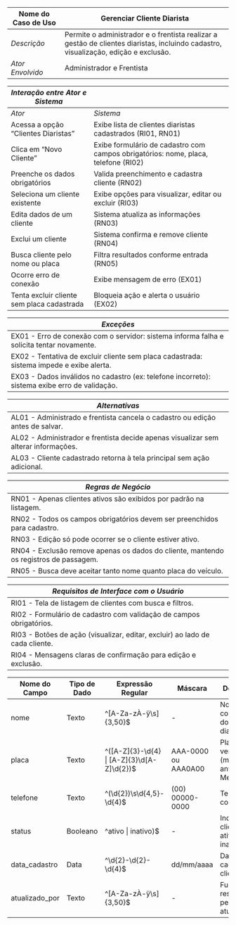 | Nome do Caso de Uso       | Gerenciar Cliente Diarista |
|---------------------------|-----------------------------|
| *Descrição*               | Permite o administrador e o frentista realizar a gestão de clientes diaristas, incluindo cadastro, visualização, edição e exclusão. |
| *Ator Envolvido*          | Administrador e Frentista  |

| *Interação entre Ator e Sistema*       |                                                  |
|----------------------------------------|--------------------------------------------------|
| *Ator*                                 | *Sistema*                                        |
| Acessa a opção “Clientes Diaristas”    | Exibe lista de clientes diaristas cadastrados (RI01, RN01) |
| Clica em “Novo Cliente”                | Exibe formulário de cadastro com campos obrigatórios: nome, placa, telefone (RI02) |
| Preenche os dados obrigatórios         | Valida preenchimento e cadastra cliente (RN02) |
| Seleciona um cliente existente         | Exibe opções para visualizar, editar ou excluir (RI03) |
| Edita dados de um cliente              | Sistema atualiza as informações (RN03) |
| Exclui um cliente                      | Sistema confirma e remove cliente (RN04) |
| Busca cliente pelo nome ou placa       | Filtra resultados conforme entrada (RN05) |
| Ocorre erro de conexão                 | Exibe mensagem de erro (EX01) |
| Tenta excluir cliente sem placa cadastrada | Bloqueia ação e alerta o usuário (EX02) |

| *Exceções* |
|------------|
| EX01 - Erro de conexão com o servidor: sistema informa falha e solicita tentar novamente. |
| EX02 - Tentativa de excluir cliente sem placa cadastrada: sistema impede e exibe alerta. |
| EX03 - Dados inválidos no cadastro (ex: telefone incorreto): sistema exibe erro de validação. |

| *Alternativas* |
|----------------|
| AL01 - Administrado e frentista cancela o cadastro ou edição antes de salvar. |
| AL02 - Administrador e frentista decide apenas visualizar sem alterar informações. |
| AL03 - Cliente cadastrado retorna à tela principal sem ação adicional. |

| *Regras de Negócio* |
|---------------------|
| RN01 - Apenas clientes ativos são exibidos por padrão na listagem. |
| RN02 - Todos os campos obrigatórios devem ser preenchidos para cadastro. |
| RN03 - Edição só pode ocorrer se o cliente estiver ativo. |
| RN04 - Exclusão remove apenas os dados do cliente, mantendo os registros de passagem. |
| RN05 - Busca deve aceitar tanto nome quanto placa do veículo. |

| *Requisitos de Interface com o Usuário* |
|------------------------------------------|
| RI01 - Tela de listagem de clientes com busca e filtros. |
| RI02 - Formulário de cadastro com validação de campos obrigatórios. |
| RI03 - Botões de ação (visualizar, editar, excluir) ao lado de cada cliente. |
| RI04 - Mensagens claras de confirmação para edição e exclusão. |

| Nome do Campo     | Tipo de Dado | Expressão Regular                  | Máscara           | Descrição                                             | Obrigatório | Único | Default                   |
|-------------------|--------------|------------------------------------|-------------------|-------------------------------------------------------|-------------|-------|----------------------------|
| nome              | Texto        | ^[A-Za-zÀ-ÿ\s]{3,50}$              | -                 | Nome completo do cliente diarista.                   | Sim         | Não   | -                          |
| placa         | Texto        | ^([A-Z]{3}-\d{4} \| [A-Z]{3}\d[A-Z]\d{2})$ | AAA-0000 ou AAA0A00 | Placa do veículo (modelo antigo ou Mercosul). | Sim | Sim | - |
| telefone          | Texto        | ^\(\d{2}\)\s\d{4,5}-\d{4}$         | (00) 00000-0000   | Telefone de contato.                                 | Sim         | Não   | -                          |
| status            | Booleano        | ^ativo \| inativo)$                  | -                 | Indica se o cliente está ativo ou inativo.            | Sim         | Não   | ativo                      |
| data_cadastro     | Data          | ^\d{2}-\d{2}-\d{4}$                | dd/mm/aaaa         | Data do cadastro do cliente.                         | Sim         | Não   | Gerado automaticamente     |
| atualizado_por    | Texto        | ^[A-Za-zÀ-ÿ\s]{3,50}$              | -                 | Funcionário responsável pela última atualização.     | Não         | Não   | Gerado automaticamente     |
